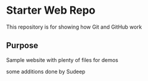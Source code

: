 # Starter Web Repo

This repository is for showing how Git and GitHub work

## Purpose

Sample website with plenty of files for demos

some additions done by Sudeep